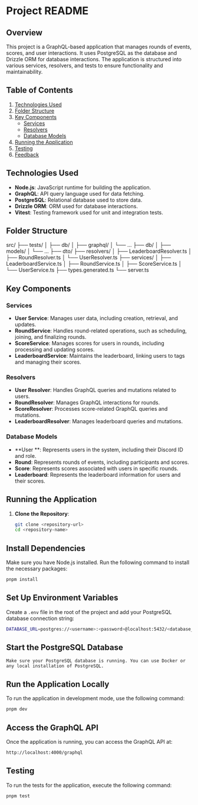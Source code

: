 # Project README

## Overview

This project is a GraphQL-based application that manages rounds of events, scores, and user interactions. It uses PostgreSQL as the database and Drizzle ORM for database interactions. The application is structured into various services, resolvers, and tests to ensure functionality and maintainability.

## Table of Contents

1. [Technologies Used](#technologies-used)
2. [Folder Structure](#folder-structure)
3. [Key Components](#key-components)
   - [Services](#services)
   - [Resolvers](#resolvers)
   - [Database Models](#database-models)
4. [Running the Application](#running-the-application)
5. [Testing](#testing)
6. [Feedback](#feedback)

## Technologies Used

- **Node.js**: JavaScript runtime for building the application.
- **GraphQL**: API query language used for data fetching.
- **PostgreSQL**: Relational database used to store data.
- **Drizzle ORM**: ORM used for database interactions.
- **Vitest**: Testing framework used for unit and integration tests.

## Folder Structure

src/ ├── tests/ │ ├── db/ │ ├── graphql/ │ └── ... ├── db/ │ ├── models/ │ └── ... ├── dto/ ├── resolvers/ │ ├── LeaderboardResolver.ts │ ├── RoundResolver.ts │ └── UserResolver.ts ├── services/ │ ├── LeaderboardService.ts │ ├── RoundService.ts │ ├── ScoreService.ts │ └── UserService.ts ├── types.generated.ts └── server.ts

## Key Components

### Services

- **User Service**: Manages user data, including creation, retrieval, and updates.
- **RoundService**: Handles round-related operations, such as scheduling, joining, and finalizing rounds.
- **ScoreService**: Manages scores for users in rounds, including processing and updating scores.
- **LeaderboardService**: Maintains the leaderboard, linking users to tags and managing their scores.

### Resolvers

- **User Resolver**: Handles GraphQL queries and mutations related to users.
- **RoundResolver**: Manages GraphQL interactions for rounds.
- **ScoreResolver**: Processes score-related GraphQL queries and mutations.
- **LeaderboardResolver**: Manages leaderboard queries and mutations.

### Database Models

- **User **: Represents users in the system, including their Discord ID and role.
- **Round**: Represents rounds of events, including participants and scores.
- **Score**: Represents scores associated with users in specific rounds.
- **Leaderboard**: Represents the leaderboard information for users and their scores.

## Running the Application

1. **Clone the Repository**:
   ```bash
   git clone <repository-url>
   cd <repository-name>
   ```

## Install Dependencies

Make sure you have Node.js installed. Run the following command to install the necessary packages:

```bash
pnpm install
```

## Set Up Environment Variables

Create a `.env` file in the root of the project and add your PostgreSQL database connection string:

```bash
DATABASE_URL=postgres://<username>:<password>@localhost:5432/<database_name>
```

## Start the PostgreSQL Database

```
Make sure your PostgreSQL database is running. You can use Docker or any local installation of PostgreSQL.

```

## Run the Application Locally

To run the application in development mode, use the following command:

```bash
pnpm dev

```

## Access the GraphQL API

Once the application is running, you can access the GraphQL API at:

```bash
http://localhost:4000/graphql
```

## Testing

To run the tests for the application, execute the following command:

```bash
pnpm test
```
